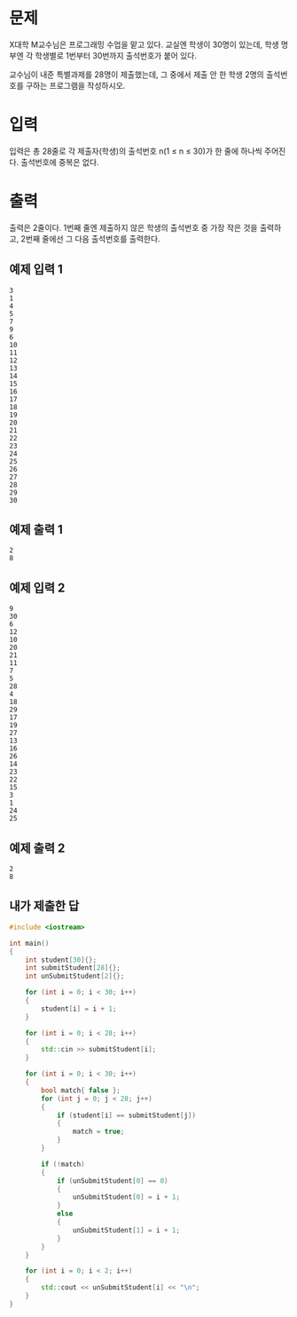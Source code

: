 문제
==============
X대학 M교수님은 프로그래밍 수업을 맡고 있다. 교실엔 학생이 30명이 있는데, 학생 명부엔 각 학생별로 1번부터 30번까지 출석번호가 붙어 있다.

교수님이 내준 특별과제를 28명이 제출했는데, 그 중에서 제출 안 한 학생 2명의 출석번호를 구하는 프로그램을 작성하시오.

입력
============
입력은 총 28줄로 각 제출자(학생)의 출석번호 n(1 ≤ n ≤ 30)가 한 줄에 하나씩 주어진다. 출석번호에 중복은 없다.

출력
=============
출력은 2줄이다. 1번째 줄엔 제출하지 않은 학생의 출석번호 중 가장 작은 것을 출력하고, 2번째 줄에선 그 다음 출석번호를 출력한다.

예제 입력 1 
-------------

```
3
1
4
5
7
9
6
10
11
12
13
14
15
16
17
18
19
20
21
22
23
24
25
26
27
28
29
30
```

예제 출력 1 
-----------

```
2
8
```

예제 입력 2 
----------------

```
9
30
6
12
10
20
21
11
7
5
28
4
18
29
17
19
27
13
16
26
14
23
22
15
3
1
24
25
```

예제 출력 2 
----------

```
2
8
```

내가 제출한 답
--------------

```cpp
#include <iostream>

int main()
{
	int student[30]{};
	int submitStudent[28]{};
	int unSubmitStudent[2]{};

	for (int i = 0; i < 30; i++)
	{
		student[i] = i + 1;
	}

	for (int i = 0; i < 28; i++)
	{
		std::cin >> submitStudent[i];
	}

	for (int i = 0; i < 30; i++)
	{
		bool match{ false };
		for (int j = 0; j < 28; j++)
		{
			if (student[i] == submitStudent[j])
			{
				match = true;
			}
		}

		if (!match)
		{
			if (unSubmitStudent[0] == 0)
			{
				unSubmitStudent[0] = i + 1;
			}
			else
			{
				unSubmitStudent[1] = i + 1;
			}
		}
	}

	for (int i = 0; i < 2; i++)
	{
		std::cout << unSubmitStudent[i] << "\n";
	}
}
```
